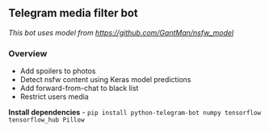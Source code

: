 ## Telegram media filter bot
_This bot uses model from https://github.com/GantMan/nsfw_model_
### Overview
- Add spoilers to photos
- Detect nsfw content using Keras model predictions 
- Add forward-from-chat to black list
- Restrict users media  

**Install dependencies** - `pip install python-telegram-bot numpy tensorflow tensorflow_hub Pillow`